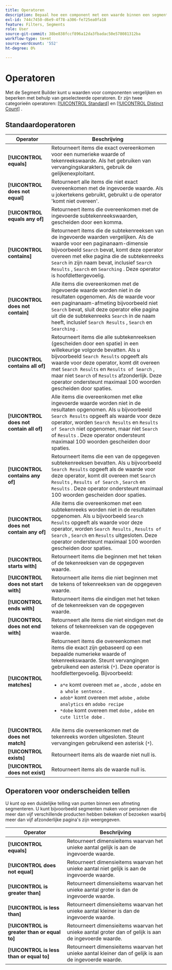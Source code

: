 ```yaml
---
title: Operatoren
description: Bepaal hoe een component met een waarde binnen een segment interactie aangaat.
exl-id: 744c7450-d6e9-4f78-a306-fe725ea0fa18
feature: Filters, Segments
role: User
source-git-commit: 38be838fccf896a12da3fbadac50e578081312ba
workflow-type: tm+mt
source-wordcount: '552'
ht-degree: 0%

---
```


# Operatoren

Met de Segment Builder kunt u waarden voor componenten vergelijken en beperken met behulp van geselecteerde operatoren. Er zijn twee categorieën operatoren: [[!UICONTROL Standard]](#standard-operators) en [[!UICONTROL Distinct Count]](#distinct-count-operators) .

## Standaardoperatoren

| Operator | Beschrijving |
| --- | --- |
| **[!UICONTROL equals]** | Retourneert items die exact overeenkomen voor een numerieke waarde of tekenreekswaarde. Als het gebruiken van vervangingskarakters, gebruik de gelijkenexploitant. |
| **[!UICONTROL does not equal]** | Retourneert alle items die niet exact overeenkomen met de ingevoerde waarde.  Als u jokertekens gebruikt, gebruikt u de operator &#39;komt niet overeen&#39;. |
| **[!UICONTROL equals any of]** | Retourneert items die overeenkomen met de ingevoerde subtekenreekswaarden, gescheiden door een komma. |
| **[!UICONTROL contains]** | Retourneert items die de subtekenreeksen van de ingevoerde waarden vergelijken. Als de waarde voor een paginanaam-dimensie bijvoorbeeld `Search` bevat, komt deze operator overeen met elke pagina die de subtekenreeks `Search` in zijn naam bevat, inclusief `Search Results` , `Search` en `Searching` . Deze operator is hoofdlettergevoelig. |
| **[!UICONTROL does not contain]** | Alle items die overeenkomen met de ingevoerde waarde worden niet in de resultaten opgenomen. Als de waarde voor een paginanaam-afmeting bijvoorbeeld niet `Search` bevat, sluit deze operator elke pagina uit die de subtekenreeks `Search` in de naam heeft, inclusief `Search Results` , `Search` en `Searching` . |
| **[!UICONTROL contains all of]** | Retourneert items die alle subtekenreeksen (gescheiden door een spatie) in een willekeurige volgorde bevatten. Als u bijvoorbeeld `Search Results` opgeeft als waarde voor deze operator, komt dit overeen met `Search Results` en `Results of Search` , maar niet `Search` of `Results` afzonderlijk. Deze operator ondersteunt maximaal 100 woorden gescheiden door spaties. |
| **[!UICONTROL does not contain all of]** | Alle items die overeenkomen met elke ingevoerde waarde worden niet in de resultaten opgenomen. Als u bijvoorbeeld `Search Results` opgeeft als waarde voor deze operator, worden `Search Results` en `Results of Search` niet opgenomen, maar niet `Search` of `Results` . Deze operator ondersteunt maximaal 100 woorden gescheiden door spaties. |
| **[!UICONTROL contains any of]** | Retourneert items die een van de opgegeven subtekenreeksen bevatten. Als u bijvoorbeeld `Search Results` opgeeft als de waarde voor deze operator, komt dit overeen met `Search Results` , `Results of Search` , `Search` en `Results` . Deze operator ondersteunt maximaal 100 woorden gescheiden door spaties. |
| **[!UICONTROL does not contain any of]** | Alle items die overeenkomen met een subtekenreeks worden niet in de resultaten opgenomen. Als u bijvoorbeeld `Search Results` opgeeft als waarde voor deze operator, worden `Search Results` , `Results of Search` , `Search` en `Results` uitgesloten. Deze operator ondersteunt maximaal 100 woorden gescheiden door spaties. |
| **[!UICONTROL starts with]** | Retourneert items die beginnen met het teken of de tekenreeksen van de opgegeven waarde. |
| **[!UICONTROL does not start with]** | Retourneert alle items die niet beginnen met de tekens of tekenreeksen van de opgegeven waarde. |
| **[!UICONTROL ends with]** | Retourneert items die eindigen met het teken of de tekenreeksen van de opgegeven waarde. |
| **[!UICONTROL does not end with]** | Retourneert alle items die niet eindigen met de tekens of tekenreeksen van de opgegeven waarde. |
| **[!UICONTROL matches]** | Retourneert items die overeenkomen met items die exact zijn gebaseerd op een bepaalde numerieke waarde of tekenreekswaarde. Steunt vervangingen gebruikend een asterisk (`*`). Deze operator is hoofdlettergevoelig. Bijvoorbeeld:<ul><li>`a*e` komt overeen met `ae` , `abcde` , `adobe` en `a whole sentence` .</li><li>`adob*` komt overeen met `adobe` , `adobe analytics` en `adobo recipe`</li><li>`*dobe` komt overeen met `dobe` , `adobe` en `cute little dobe` .</li></ul> |
| **[!UICONTROL does not match]** | Alle items die overeenkomen met de tekenreeks worden uitgesloten. Steunt vervangingen gebruikend een asterisk (`*`). |
| **[!UICONTROL exists]** | Retourneert items als de waarde niet null is. |
| **[!UICONTROL does not exist]** | Retourneert items als de waarde null is. |

## Operatoren voor onderscheiden tellen

U kunt op een duidelijke telling van punten binnen een afmeting segmenteren. U kunt bijvoorbeeld segmenten maken voor personen die meer dan vijf verschillende producten hebben bekeken of bezoeken waarbij meer dan vijf afzonderlijke pagina&#39;s zijn weergegeven.

| Operator | Beschrijving |
| --- | --- |
| **[!UICONTROL equals]** | Retourneert dimensieitems waarvan het unieke aantal gelijk is aan de ingevoerde waarde. |
| **[!UICONTROL does not equal]** | Retourneert dimensieitems waarvan het unieke aantal niet gelijk is aan de ingevoerde waarde. |
| **[!UICONTROL is greater than]** | Retourneert dimensieitems waarvan het unieke aantal groter is dan de ingevoerde waarde. |
| **[!UICONTROL is less than]** | Retourneert dimensieitems waarvan het unieke aantal kleiner is dan de ingevoerde waarde. |
| **[!UICONTROL is greater than or equal to]** | Retourneert dimensieitems waarvan het unieke aantal groter dan of gelijk is aan de ingevoerde waarde. |
| **[!UICONTROL is less than or equal to]** | Retourneert dimensieitems waarvan het unieke aantal kleiner dan of gelijk is aan de ingevoerde waarde. |
